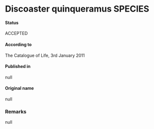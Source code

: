 Discoaster quinqueramus SPECIES
=======

#### Status
ACCEPTED

#### According to
The Catalogue of Life, 3rd January 2011

#### Published in
null

#### Original name
null

### Remarks
null